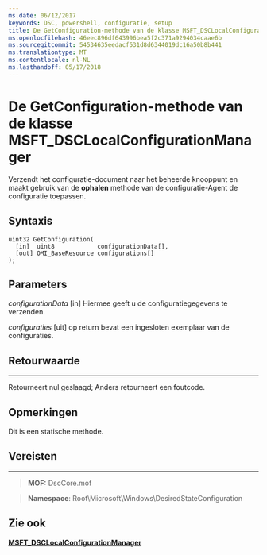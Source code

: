 ```yaml
---
ms.date: 06/12/2017
keywords: DSC, powershell, configuratie, setup
title: De GetConfiguration-methode van de klasse MSFT_DSCLocalConfigurationManager
ms.openlocfilehash: 46eec896df643996bea5f2c371a9294034caae6b
ms.sourcegitcommit: 54534635eedacf531d8d6344019dc16a50b8b441
ms.translationtype: MT
ms.contentlocale: nl-NL
ms.lasthandoff: 05/17/2018
---
```

# <a name="getconfiguration-method-of-the-msftdsclocalconfigurationmanager-class"></a>De GetConfiguration-methode van de klasse MSFT_DSCLocalConfigurationManager

Verzendt het configuratie-document naar het beheerde knooppunt en maakt gebruik van de **ophalen** methode van de configuratie-Agent de configuratie toepassen.

<a name="syntax"></a>Syntaxis
------

```mof
uint32 GetConfiguration(
  [in]  uint8            configurationData[],
  [out] OMI_BaseResource configurations[]
);
```

<a name="parameters"></a>Parameters
----------

*configurationData* \[in\] Hiermee geeft u de configuratiegegevens te verzenden.

*configuraties* \[uit\] op return bevat een ingesloten exemplaar van de configuraties.

## <a name="return-value"></a>Retourwaarde
------------

Retourneert nul geslaagd; Anders retourneert een foutcode.

## <a name="remarks"></a>Opmerkingen

Dit is een statische methode.

## <a name="requirements"></a>Vereisten
------------
>**MOF:** DscCore.mof

>**Namespace**: Root\Microsoft\Windows\DesiredStateConfiguration


## <a name="see-also"></a>Zie ook


[**MSFT_DSCLocalConfigurationManager**](msft-dsclocalconfigurationmanager.md)